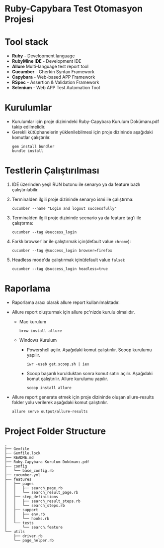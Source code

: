 # Ruby-Capybara Test Otomasyon Projesi

# Tool stack

* **Ruby** - Development language
* **RubyMine IDE** - Development IDE
* **Allure** Multi-language test report tool
* **Cucumber** - Gherkin Syntax Framework
* **Capybara** - Web-based APP Framework
* **RSpec** - Assertion & Validation Framework
* **Selenium** - Web APP Test Automation Tool

# Kurulumlar

* Kurulumlar için proje dizinindeki Ruby-Capybara Kurulum Dokümanı.pdf takip edilmelidir.
* Gerekli kütüphanelerin yüklenilebilmesi için proje dizininde aşağıdaki komutlar çalıştırılır.
  ```
  gem install bundler
  bundle install
  ```

# Testlerin Çalıştırılması

1. IDE üzerinden yeşil RUN butonu ile senaryo ya da feature bazlı çalıştırılabilir.


2. Terminalden ilgili proje dizininde senaryo ismi ile çalıştırma:

   `cucumber --name "Login and logout successfully"`


3. Terminalden ilgili proje dizininde scenario ya da feature tag'i ile çalıştırma:

   `cucumber --tag @success_login`


4. Farklı browser'lar ile çalıştırmak için(default value `chrome`):

   `cucumber --tag @success_login browser=firefox`


5. Headless mode'da çalıştırmak için(default value `false`):

   `cucumber --tag @success_login headless=true`

# Raporlama
* Raporlama aracı olarak allure report kullanılmaktadır.


* Allure report oluşturmak için allure pc'nizde kurulu olmalıdır.

    * Mac kurulum

      `brew install allure`

    * Windows Kurulum

        * Powershell açılır. Aşağıdaki komut çalıştırılır. Scoop kurulumu yapılır.

          `iwr -useb get.scoop.sh | iex`

        * Scoop başarılı kurulduktan sonra komut satırı açılır. Aşağıdaki komut çalıştırılır. Allure kurulumu yapılır.

          `scoop install allure`


* Allure report generate etmek için proje dizininde oluşan allure-results folder yolu verilerek aşağıdaki komut çalıştırılır.

  `allure serve output/allure-results `

# Project Folder Structure

```
.
├── Gemfile
├── Gemfile.lock
├── README.md
├── Ruby-Capybara Kurulum Dokümanı.pdf
├── config
│   └── base_config.rb
├── cucumber.yml
├── features
│   ├── pages
│   │   ├── search_page.rb
│   │   └── search_result_page.rb
│   ├── step_definitions
│   │   ├── search_result_steps.rb
│   │   └── search_steps.rb
│   ├── support
│   │   ├── env.rb
│   │   └── hooks.rb
│   └── tests
│       └── search.feature
└── utils
    ├── driver.rb
    └── page_helper.rb
```